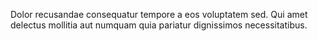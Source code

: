 Dolor recusandae consequatur tempore a eos voluptatem sed. Qui amet delectus mollitia aut numquam quia pariatur dignissimos necessitatibus.